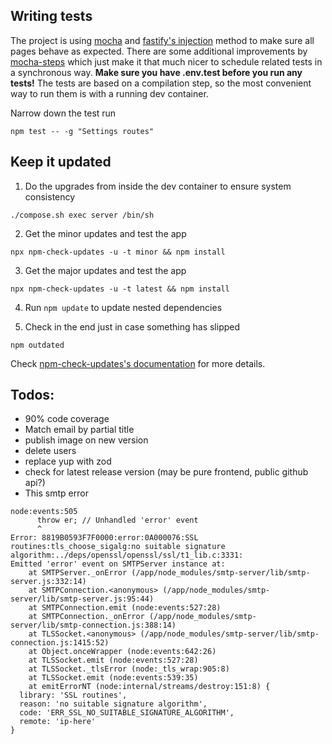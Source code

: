 ## Writing tests

The project is using [mocha](https://mochajs.org/) and [fastify's injection](https://www.fastify.io/docs/latest/Guides/Testing) method to make sure all pages behave as expected. There are some additional improvements by [mocha-steps](https://www.npmjs.com/package/mocha-steps) which just make it that much nicer to schedule related tests in a synchronous way. **Make sure you have .env.test before you run any tests!** The tests are based on a
compilation step, so the most convenient way to run them is with a running dev container.

Narrow down the test run
```
npm test -- -g "Settings routes"
```

## Keep it updated

1. Do the upgrades from inside the dev container to ensure system consistency

```
./compose.sh exec server /bin/sh
```

2. Get the minor updates and test the app

```
npx npm-check-updates -u -t minor && npm install
```

3. Get the major updates and test the app

```
npx npm-check-updates -u -t latest && npm install
```

4. Run `npm update` to update nested dependencies

5. Check in the end just in case something has slipped

```
npm outdated
```

Check [npm-check-updates's documentation](https://www.npmjs.com/package/npm-check-updates) for more details.

## Todos:

- 90% code coverage
- Match email by partial title
- publish image on new version
- delete users
- replace yup with zod
- check for latest release version (may be pure frontend, public github api?)
- This smtp error

```
node:events:505
      throw er; // Unhandled 'error' event
      ^
Error: 8819B0593F7F0000:error:0A000076:SSL routines:tls_choose_sigalg:no suitable signature algorithm:../deps/openssl/openssl/ssl/t1_lib.c:3331:
Emitted 'error' event on SMTPServer instance at:
    at SMTPServer._onError (/app/node_modules/smtp-server/lib/smtp-server.js:332:14)
    at SMTPConnection.<anonymous> (/app/node_modules/smtp-server/lib/smtp-server.js:95:44)
    at SMTPConnection.emit (node:events:527:28)
    at SMTPConnection._onError (/app/node_modules/smtp-server/lib/smtp-connection.js:388:14)
    at TLSSocket.<anonymous> (/app/node_modules/smtp-server/lib/smtp-connection.js:1415:52)
    at Object.onceWrapper (node:events:642:26)
    at TLSSocket.emit (node:events:527:28)
    at TLSSocket._tlsError (node:_tls_wrap:905:8)
    at TLSSocket.emit (node:events:539:35)
    at emitErrorNT (node:internal/streams/destroy:151:8) {
  library: 'SSL routines',
  reason: 'no suitable signature algorithm',
  code: 'ERR_SSL_NO_SUITABLE_SIGNATURE_ALGORITHM',
  remote: 'ip-here'
}
```
